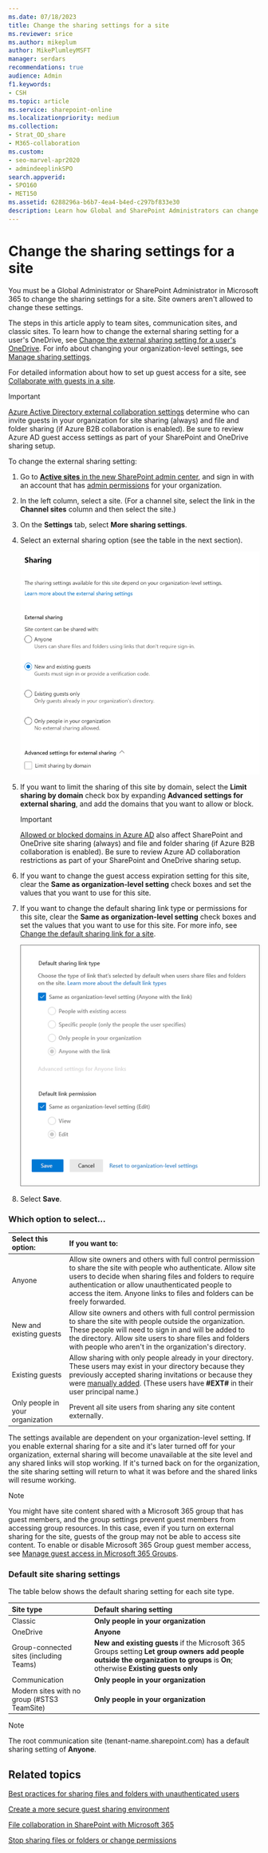 ```yaml
---
ms.date: 07/18/2023
title: Change the sharing settings for a site
ms.reviewer: srice
ms.author: mikeplum
author: MikePlumleyMSFT
manager: serdars
recommendations: true
audience: Admin
f1.keywords:
- CSH
ms.topic: article
ms.service: sharepoint-online
ms.localizationpriority: medium
ms.collection:  
- Strat_OD_share
- M365-collaboration
ms.custom:
- seo-marvel-apr2020
- admindeeplinkSPO
search.appverid:
- SPO160
- MET150
ms.assetid: 6288296a-b6b7-4ea4-b4ed-c297bf833e30
description: Learn how Global and SharePoint Administrators can change site-level sharing settings.
---
```


# Change the sharing settings for a site

You must be a Global Administrator or SharePoint Administrator in Microsoft 365 to change the sharing settings for a site. Site owners aren't allowed to change these settings.

The steps in this article apply to team sites, communication sites, and classic sites. To learn how to change the external sharing setting for a user's OneDrive, see [Change the external sharing setting for a user's OneDrive](user-external-sharing-settings.md). For info about changing your organization-level settings, see [Manage sharing settings](turn-external-sharing-on-or-off.md).

For detailed information about how to set up guest access for a site, see [Collaborate with guests in a site](/Office365/Enterprise/collaborate-in-a-site).

> [!IMPORTANT]
> [Azure Active Directory external collaboration settings](/azure/active-directory/external-identities/external-collaboration-settings-configure) determine who can invite guests in your organization for site sharing (always) and file and folder sharing (if Azure B2B collaboration is enabled). Be sure to review Azure AD guest access settings as part of your SharePoint and OneDrive sharing setup.

To change the external sharing setting:
  
1. Go to <a href="https://go.microsoft.com/fwlink/?linkid=2185220" target="_blank">**Active sites** in the new SharePoint admin center</a>, and sign in with an account that has [admin permissions](./sharepoint-admin-role.md) for your organization. 
1. In the left column, select a site. (For a channel site, select the link in the **Channel sites** column and then select the site.)
1. On the **Settings** tab, select **More sharing settings**.
1. Select an external sharing option (see the table in the next section).

    ![Changing the external sharing setting for a site](media/external-sharing-site.png)

1. If you want to limit the sharing of this site by domain, select the **Limit sharing by domain** check box by expanding **Advanced settings for external sharing**, and add the domains that you want to allow or block.

    > [!IMPORTANT]
    > [Allowed or blocked domains in Azure AD](/azure/active-directory/external-identities/allow-deny-list) also affect SharePoint and OneDrive site sharing (always) and file and folder sharing (if Azure B2B collaboration is enabled). Be sure to review Azure AD collaboration restrictions as part of your SharePoint and OneDrive sharing setup.


1. If you want to change the guest access expiration setting for this site, clear the **Same as organization-level setting** check boxes and set the values that you want to use for this site.

1. If you want to change the default sharing link type or permissions for this site, clear the **Same as organization-level setting** check boxes and set the values that you want to use for this site. For more info, see [Change the default sharing link for a site](change-default-sharing-link.md).

    ![Changing the default sharing link settings](media/default-sharing-link-settings.png)

1. Select **Save**.

### Which option to select...

| Select this option: | If you want to: |
|:-----|:-----|
|Anyone  | Allow site owners and others with full control permission to share the site with people who authenticate. Allow site users to decide when sharing files and folders to require authentication or allow unauthenticated people to access the item. Anyone links to files and folders can be freely forwarded. |
|New and existing guests  | Allow site owners and others with full control permission to share the site with people outside the organization. These people will need to sign in and will be added to the directory. Allow site users to share files and folders with people who aren't in the organization's directory. |
|Existing guests  |Allow sharing with only people already in your directory. These users may exist in your directory because they previously accepted sharing invitations or because they were [manually added](/azure/active-directory/b2b/b2b-quickstart-add-guest-users-portal). (These users have **#EXT#** in their user principal name.)  |
|Only people in your organization  |Prevent all site users from sharing any site content externally.  |

The settings available are dependent on your organization-level setting. If you enable external sharing for a site and it's later turned off for your organization, external sharing will become unavailable at the site level and any shared links will stop working. If it's turned back on for the organization, the site sharing setting will return to what it was before and the shared links will resume working.

> [!NOTE]
> You might have site content shared with a Microsoft 365 group that has guest members, and the group settings prevent guest members from accessing group resources. In this case, even if you turn on external sharing for the site, guests of the group may not be able to access site content. To enable or disable Microsoft 365 Group guest member access, see [Manage guest access in Microsoft 365 Groups](/microsoft-365/admin/create-groups/manage-guest-access-in-groups).

### Default site sharing settings

The table below shows the default sharing setting for each site type.

| Site type | Default sharing setting |
|:-----|:-----|
|Classic|**Only people in your organization**|
|OneDrive|**Anyone**|
|Group-connected sites (including Teams)|**New and existing guests** if the Microsoft 365 Groups setting **Let group owners add people outside the organization to groups** is **On**; otherwise **Existing guests only**|
|Communication|**Only people in your organization**|
|Modern sites with no group (#STS3 TeamSite)|**Only people in your organization**|

> [!NOTE]
> The root communication site (tenant-name.sharepoint.com) has a default sharing setting of **Anyone**.
  
## Related topics

[Best practices for sharing files and folders with unauthenticated users](/microsoft-365/solutions/best-practices-anonymous-sharing)

[Create a more secure guest sharing environment](/microsoft-365/solutions/create-secure-guest-sharing-environment)

[File collaboration in SharePoint with Microsoft 365](deploy-file-collaboration.md)

[Stop sharing files or folders or change permissions](https://support.office.com/article/0a36470f-d7fe-40a0-bd74-0ac6c1e13323)

